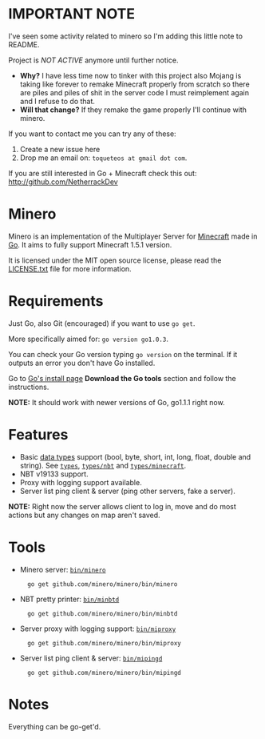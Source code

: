 IMPORTANT NOTE
===============

I've seen some activity related to minero so I'm adding this little note to README.

Project is *NOT ACTIVE* anymore until further notice.

- **Why?** I have less time now to tinker with this project also Mojang is taking like forever to remake Minecraft properly from scratch so there are piles and piles of shit in the server code I must reimplement again and I refuse to do that.
- **Will that change?** If they remake the game properly I'll continue with minero.

If you want to contact me you can try any of these:
1. Create a new issue here
2. Drop me an email on: `toqueteos at gmail dot com`.

If you are still interested in Go + Minecraft check this out: http://github.com/NetherrackDev

Minero
======

Minero is an implementation of the Multiplayer Server for [Minecraft](http://minecraft.net) made in [Go](http://golang.org). It aims to fully support Minecraft 1.5.1 version.

It is licensed under the MIT open source license, please read the [LICENSE.txt](https://github.com/minero/minero/blob/master/LICENSE.txt) file for more information.

Requirements
============

Just Go, also Git (encouraged) if you want to use `go get`.

More specifically aimed for: `go version go1.0.3`. 

You can check your Go version typing `go version` on the terminal. If it outputs an error you don't have Go installed.

Go to [Go's install page](http://golang.org/doc/install) **Download the Go tools** section and follow the instructions.

**NOTE:** It should work with newer versions of Go, go1.1.1 right now.

Features
========

- Basic [data types](http://wiki.vg/Data_Types) support (bool, byte, short, int, long, float, double and string). See [`types`](https://github.com/minero/minero/blob/master/types), [`types/nbt`](https://github.com/minero/minero/blob/master/types/nbt) and [`types/minecraft`](https://github.com/minero/minero/blob/master/types/minecraft).
- NBT v19133 support.
- Proxy with logging support available.
- Server list ping client & server (ping other servers, fake a server).

**NOTE:** Right now the server allows client to log in, move and do most actions but any changes on map aren't saved.

Tools
=====
- Minero server: [`bin/minero`](https://github.com/minero/minero/blob/master/bin/minero)

        go get github.com/minero/minero/bin/minero

- NBT pretty printer: [`bin/minbtd`](https://github.com/minero/minero/blob/master/bin/minbtd)

        go get github.com/minero/minero/bin/minbtd

- Server proxy with logging support: [`bin/miproxy`](https://github.com/minero/minero/blob/master/bin/miproxy)

        go get github.com/minero/minero/bin/miproxy

- Server list ping client & server: [`bin/mipingd`](https://github.com/minero/minero/blob/master/bin/mipingd)

        go get github.com/minero/minero/bin/mipingd

Notes
=====

Everything can be go-get'd.
